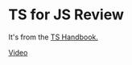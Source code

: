 # TS for JS Review

It's from the [TS Handbook.](https://www.typescriptlang.org/docs/handbook/typescript-in-5-minutes.html)

[Video](https://somup.com/c0l0odk2ox)
